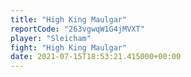 ```yaml
---
title: "High King Maulgar"
reportCode: "263vgwqW1G4jMVXT"
player: "Sleicham"
fight: "High King Maulgar"
date: 2021-07-15T18:53:21.415000+00:00
---
```

